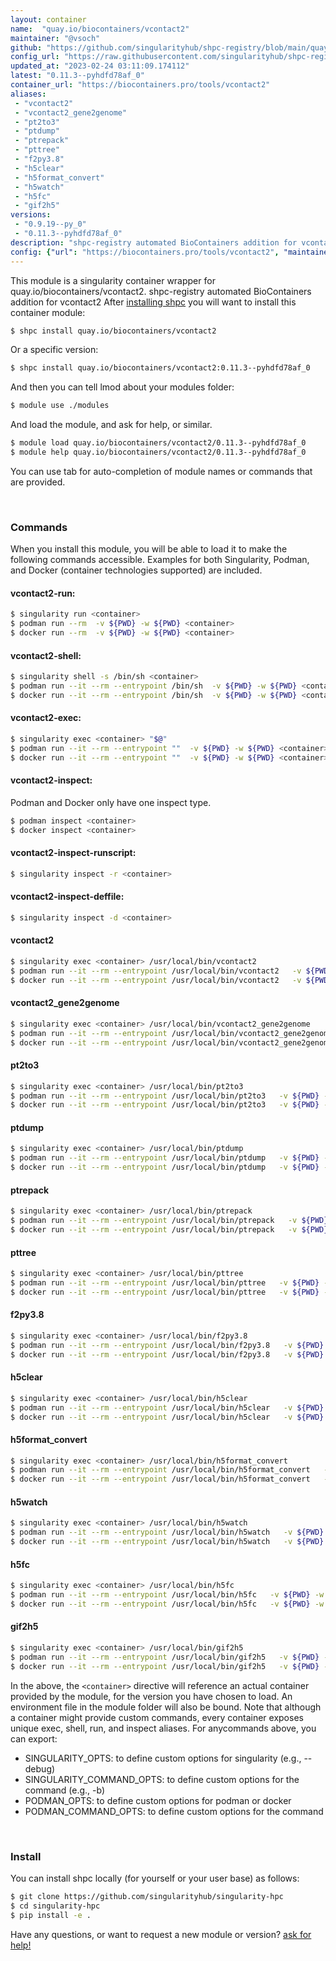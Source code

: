 ```yaml
---
layout: container
name:  "quay.io/biocontainers/vcontact2"
maintainer: "@vsoch"
github: "https://github.com/singularityhub/shpc-registry/blob/main/quay.io/biocontainers/vcontact2/container.yaml"
config_url: "https://raw.githubusercontent.com/singularityhub/shpc-registry/main/quay.io/biocontainers/vcontact2/container.yaml"
updated_at: "2023-02-24 03:11:09.174112"
latest: "0.11.3--pyhdfd78af_0"
container_url: "https://biocontainers.pro/tools/vcontact2"
aliases:
 - "vcontact2"
 - "vcontact2_gene2genome"
 - "pt2to3"
 - "ptdump"
 - "ptrepack"
 - "pttree"
 - "f2py3.8"
 - "h5clear"
 - "h5format_convert"
 - "h5watch"
 - "h5fc"
 - "gif2h5"
versions:
 - "0.9.19--py_0"
 - "0.11.3--pyhdfd78af_0"
description: "shpc-registry automated BioContainers addition for vcontact2"
config: {"url": "https://biocontainers.pro/tools/vcontact2", "maintainer": "@vsoch", "description": "shpc-registry automated BioContainers addition for vcontact2", "latest": {"0.11.3--pyhdfd78af_0": "sha256:dc83f6b778ab2709b37639c79ce3030d45989ab00326ed2b027d2c66fb3682d7"}, "tags": {"0.9.19--py_0": "sha256:b7fc2478c774c86f23d20abe29695eda84c030fbbce367cc7b566f379659db67", "0.11.3--pyhdfd78af_0": "sha256:dc83f6b778ab2709b37639c79ce3030d45989ab00326ed2b027d2c66fb3682d7"}, "docker": "quay.io/biocontainers/vcontact2", "aliases": {"vcontact2": "/usr/local/bin/vcontact2", "vcontact2_gene2genome": "/usr/local/bin/vcontact2_gene2genome", "pt2to3": "/usr/local/bin/pt2to3", "ptdump": "/usr/local/bin/ptdump", "ptrepack": "/usr/local/bin/ptrepack", "pttree": "/usr/local/bin/pttree", "f2py3.8": "/usr/local/bin/f2py3.8", "h5clear": "/usr/local/bin/h5clear", "h5format_convert": "/usr/local/bin/h5format_convert", "h5watch": "/usr/local/bin/h5watch", "h5fc": "/usr/local/bin/h5fc", "gif2h5": "/usr/local/bin/gif2h5"}}
---
```


This module is a singularity container wrapper for quay.io/biocontainers/vcontact2.
shpc-registry automated BioContainers addition for vcontact2
After [installing shpc](#install) you will want to install this container module:


```bash
$ shpc install quay.io/biocontainers/vcontact2
```

Or a specific version:

```bash
$ shpc install quay.io/biocontainers/vcontact2:0.11.3--pyhdfd78af_0
```

And then you can tell lmod about your modules folder:

```bash
$ module use ./modules
```

And load the module, and ask for help, or similar.

```bash
$ module load quay.io/biocontainers/vcontact2/0.11.3--pyhdfd78af_0
$ module help quay.io/biocontainers/vcontact2/0.11.3--pyhdfd78af_0
```

You can use tab for auto-completion of module names or commands that are provided.

<br>

### Commands

When you install this module, you will be able to load it to make the following commands accessible.
Examples for both Singularity, Podman, and Docker (container technologies supported) are included.

#### vcontact2-run:

```bash
$ singularity run <container>
$ podman run --rm  -v ${PWD} -w ${PWD} <container>
$ docker run --rm  -v ${PWD} -w ${PWD} <container>
```

#### vcontact2-shell:

```bash
$ singularity shell -s /bin/sh <container>
$ podman run --it --rm --entrypoint /bin/sh  -v ${PWD} -w ${PWD} <container>
$ docker run --it --rm --entrypoint /bin/sh  -v ${PWD} -w ${PWD} <container>
```

#### vcontact2-exec:

```bash
$ singularity exec <container> "$@"
$ podman run --it --rm --entrypoint ""  -v ${PWD} -w ${PWD} <container> "$@"
$ docker run --it --rm --entrypoint ""  -v ${PWD} -w ${PWD} <container> "$@"
```

#### vcontact2-inspect:

Podman and Docker only have one inspect type.

```bash
$ podman inspect <container>
$ docker inspect <container>
```

#### vcontact2-inspect-runscript:

```bash
$ singularity inspect -r <container>
```

#### vcontact2-inspect-deffile:

```bash
$ singularity inspect -d <container>
```


#### vcontact2

```bash
$ singularity exec <container> /usr/local/bin/vcontact2
$ podman run --it --rm --entrypoint /usr/local/bin/vcontact2   -v ${PWD} -w ${PWD} <container> -c " $@"
$ docker run --it --rm --entrypoint /usr/local/bin/vcontact2   -v ${PWD} -w ${PWD} <container> -c " $@"
```


#### vcontact2_gene2genome

```bash
$ singularity exec <container> /usr/local/bin/vcontact2_gene2genome
$ podman run --it --rm --entrypoint /usr/local/bin/vcontact2_gene2genome   -v ${PWD} -w ${PWD} <container> -c " $@"
$ docker run --it --rm --entrypoint /usr/local/bin/vcontact2_gene2genome   -v ${PWD} -w ${PWD} <container> -c " $@"
```


#### pt2to3

```bash
$ singularity exec <container> /usr/local/bin/pt2to3
$ podman run --it --rm --entrypoint /usr/local/bin/pt2to3   -v ${PWD} -w ${PWD} <container> -c " $@"
$ docker run --it --rm --entrypoint /usr/local/bin/pt2to3   -v ${PWD} -w ${PWD} <container> -c " $@"
```


#### ptdump

```bash
$ singularity exec <container> /usr/local/bin/ptdump
$ podman run --it --rm --entrypoint /usr/local/bin/ptdump   -v ${PWD} -w ${PWD} <container> -c " $@"
$ docker run --it --rm --entrypoint /usr/local/bin/ptdump   -v ${PWD} -w ${PWD} <container> -c " $@"
```


#### ptrepack

```bash
$ singularity exec <container> /usr/local/bin/ptrepack
$ podman run --it --rm --entrypoint /usr/local/bin/ptrepack   -v ${PWD} -w ${PWD} <container> -c " $@"
$ docker run --it --rm --entrypoint /usr/local/bin/ptrepack   -v ${PWD} -w ${PWD} <container> -c " $@"
```


#### pttree

```bash
$ singularity exec <container> /usr/local/bin/pttree
$ podman run --it --rm --entrypoint /usr/local/bin/pttree   -v ${PWD} -w ${PWD} <container> -c " $@"
$ docker run --it --rm --entrypoint /usr/local/bin/pttree   -v ${PWD} -w ${PWD} <container> -c " $@"
```


#### f2py3.8

```bash
$ singularity exec <container> /usr/local/bin/f2py3.8
$ podman run --it --rm --entrypoint /usr/local/bin/f2py3.8   -v ${PWD} -w ${PWD} <container> -c " $@"
$ docker run --it --rm --entrypoint /usr/local/bin/f2py3.8   -v ${PWD} -w ${PWD} <container> -c " $@"
```


#### h5clear

```bash
$ singularity exec <container> /usr/local/bin/h5clear
$ podman run --it --rm --entrypoint /usr/local/bin/h5clear   -v ${PWD} -w ${PWD} <container> -c " $@"
$ docker run --it --rm --entrypoint /usr/local/bin/h5clear   -v ${PWD} -w ${PWD} <container> -c " $@"
```


#### h5format_convert

```bash
$ singularity exec <container> /usr/local/bin/h5format_convert
$ podman run --it --rm --entrypoint /usr/local/bin/h5format_convert   -v ${PWD} -w ${PWD} <container> -c " $@"
$ docker run --it --rm --entrypoint /usr/local/bin/h5format_convert   -v ${PWD} -w ${PWD} <container> -c " $@"
```


#### h5watch

```bash
$ singularity exec <container> /usr/local/bin/h5watch
$ podman run --it --rm --entrypoint /usr/local/bin/h5watch   -v ${PWD} -w ${PWD} <container> -c " $@"
$ docker run --it --rm --entrypoint /usr/local/bin/h5watch   -v ${PWD} -w ${PWD} <container> -c " $@"
```


#### h5fc

```bash
$ singularity exec <container> /usr/local/bin/h5fc
$ podman run --it --rm --entrypoint /usr/local/bin/h5fc   -v ${PWD} -w ${PWD} <container> -c " $@"
$ docker run --it --rm --entrypoint /usr/local/bin/h5fc   -v ${PWD} -w ${PWD} <container> -c " $@"
```


#### gif2h5

```bash
$ singularity exec <container> /usr/local/bin/gif2h5
$ podman run --it --rm --entrypoint /usr/local/bin/gif2h5   -v ${PWD} -w ${PWD} <container> -c " $@"
$ docker run --it --rm --entrypoint /usr/local/bin/gif2h5   -v ${PWD} -w ${PWD} <container> -c " $@"
```



In the above, the `<container>` directive will reference an actual container provided
by the module, for the version you have chosen to load. An environment file in the
module folder will also be bound. Note that although a container
might provide custom commands, every container exposes unique exec, shell, run, and
inspect aliases. For anycommands above, you can export:

 - SINGULARITY_OPTS: to define custom options for singularity (e.g., --debug)
 - SINGULARITY_COMMAND_OPTS: to define custom options for the command (e.g., -b)
 - PODMAN_OPTS: to define custom options for podman or docker
 - PODMAN_COMMAND_OPTS: to define custom options for the command

<br>

### Install

You can install shpc locally (for yourself or your user base) as follows:

```bash
$ git clone https://github.com/singularityhub/singularity-hpc
$ cd singularity-hpc
$ pip install -e .
```

Have any questions, or want to request a new module or version? [ask for help!](https://github.com/singularityhub/singularity-hpc/issues)